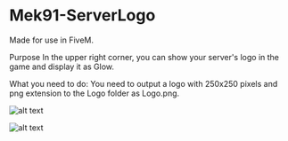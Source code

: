 # Mek91-ServerLogo
Made for use in FiveM.

Purpose In the upper right corner, you can show your server's logo in the game and display it as Glow. 

What you need to do:
You need to output a logo with 250x250 pixels and png extension to the Logo folder as Logo.png.

![alt text](https://cdn.discordapp.com/attachments/1084868011871183008/1138489104636579992/Ekran_goruntusu_2023-08-08_180904.png)

![alt text](https://cdn.discordapp.com/attachments/1084868011871183008/1138488980430663780/SL.png)
